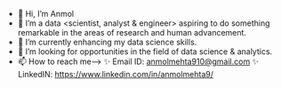 - 👋 Hi, I’m Anmol
- 👀 I’m a data <scientist, analyst & engineer> aspiring to do something remarkable in the areas of research and human advancement.
- 🌱 I’m currently enhancing my data science skills.
- 💞️ I’m looking for opportunities in the field of data science & analytics.
- 📫 How to reach me--> ✨ Email ID: anmolmehta910@gmail.com ✨ LinkedIN: https://www.linkedin.com/in/anmolmehta9/

